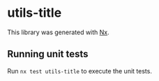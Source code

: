 # utils-title

This library was generated with [Nx](https://nx.dev).

## Running unit tests

Run `nx test utils-title` to execute the unit tests.
